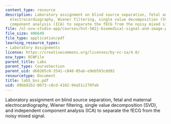 ```yaml
---
content_type: resource
description: Laboratory assignment on blind source separation, fetal and maternal
  electrocardiography, Wiener filtering, single value decomposition (SVD), and independent
  component analysis (ICA) to separate the fECG from the noisy mixed signal.
file: /ol-ocw-studio-app/courses/hst-582j-biomedical-signal-and-image-processing-spring-2007/d9bb82b20673c8cd410294a51c270feb_lab5_bss.pdf
file_size: 406649
file_type: application/pdf
learning_resource_types:
- Laboratory Assignments
license: https://creativecommons.org/licenses/by-nc-sa/4.0/
ocw_type: OCWFile
parent_title: Labs
parent_type: CourseSection
parent_uid: d60265c0-3541-c848-05ab-e9eb593cdd92
resourcetype: Document
title: lab5_bss.pdf
uid: d9bb82b2-0673-c8cd-4102-94a51c270feb
---
```

Laboratory assignment on blind source separation, fetal and maternal electrocardiography, Wiener filtering, single value decomposition (SVD), and independent component analysis (ICA) to separate the fECG from the noisy mixed signal.